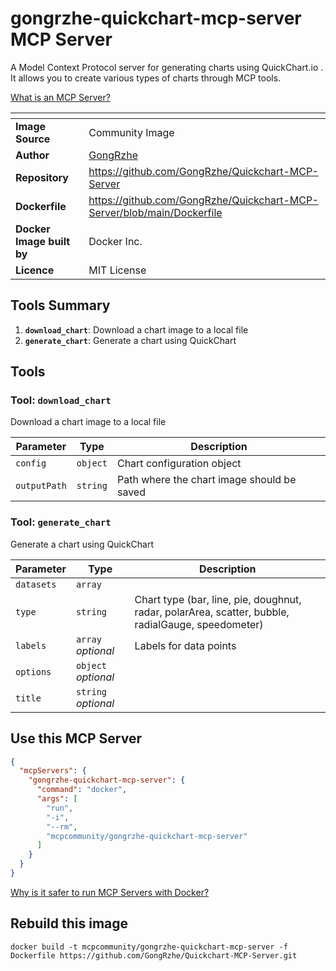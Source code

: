 # gongrzhe-quickchart-mcp-server MCP Server

A Model Context Protocol server for generating charts using QuickChart.io  . It allows you to create various types of charts through MCP tools.

[What is an MCP Server?](https://www.anthropic.com/news/model-context-protocol)

| <!-- --> | <!-- --> |
|-----------|---------|
| **Image Source** | Community Image |
| **Author** | [GongRzhe](https://github.com/GongRzhe) |
| **Repository** | https://github.com/GongRzhe/Quickchart-MCP-Server |
| **Dockerfile** | https://github.com/GongRzhe/Quickchart-MCP-Server/blob/main/Dockerfile |
| **Docker Image built by** | Docker Inc. |
| **Licence** | MIT License |

## Tools Summary

 1. **`download_chart`**: Download a chart image to a local file
 1. **`generate_chart`**: Generate a chart using QuickChart

## Tools

### Tool: **`download_chart`**

Download a chart image to a local file

| Parameter | Type | Description |
| - | - | - |
| `config` | `object` | Chart configuration object |
| `outputPath` | `string` | Path where the chart image should be saved |

### Tool: **`generate_chart`**

Generate a chart using QuickChart

| Parameter | Type | Description |
| - | - | - |
| `datasets` | `array` |  |
| `type` | `string` | Chart type (bar, line, pie, doughnut, radar, polarArea, scatter, bubble, radialGauge, speedometer) |
| `labels` | `array` *optional* | Labels for data points |
| `options` | `object` *optional* |  |
| `title` | `string` *optional* |  |

## Use this MCP Server

```json
{
  "mcpServers": {
    "gongrzhe-quickchart-mcp-server": {
      "command": "docker",
      "args": [
        "run",
        "-i",
        "--rm",
        "mcpcommunity/gongrzhe-quickchart-mcp-server"
      ]
    }
  }
}
```

[Why is it safer to run MCP Servers with Docker?](https://www.docker.com/blog/the-model-context-protocol-simplifying-building-ai-apps-with-anthropic-claude-desktop-and-docker/)

## Rebuild this image

```console
docker build -t mcpcommunity/gongrzhe-quickchart-mcp-server -f Dockerfile https://github.com/GongRzhe/Quickchart-MCP-Server.git
```

